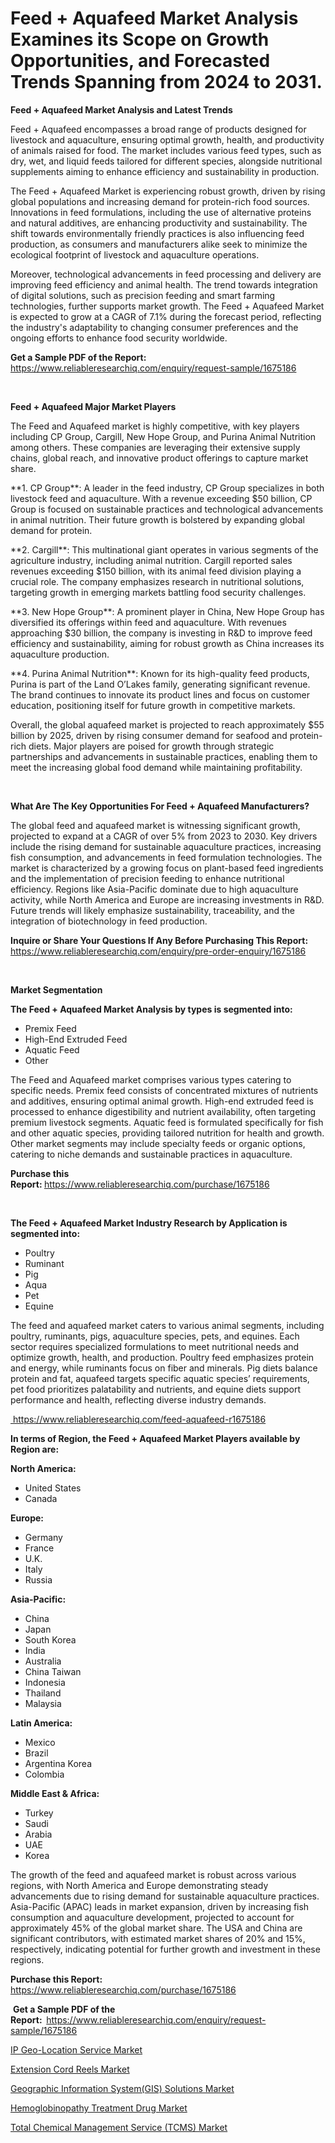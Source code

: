 <p><h1>Feed + Aquafeed Market Analysis Examines its Scope on Growth Opportunities, and Forecasted Trends Spanning from 2024 to 2031.</h1></p><p><strong>Feed + Aquafeed Market Analysis and Latest Trends</strong></p>
<p><p>Feed + Aquafeed encompasses a broad range of products designed for livestock and aquaculture, ensuring optimal growth, health, and productivity of animals raised for food. The market includes various feed types, such as dry, wet, and liquid feeds tailored for different species, alongside nutritional supplements aiming to enhance efficiency and sustainability in production.</p><p>The Feed + Aquafeed Market is experiencing robust growth, driven by rising global populations and increasing demand for protein-rich food sources. Innovations in feed formulations, including the use of alternative proteins and natural additives, are enhancing productivity and sustainability. The shift towards environmentally friendly practices is also influencing feed production, as consumers and manufacturers alike seek to minimize the ecological footprint of livestock and aquaculture operations.</p><p>Moreover, technological advancements in feed processing and delivery are improving feed efficiency and animal health. The trend towards integration of digital solutions, such as precision feeding and smart farming technologies, further supports market growth. The Feed + Aquafeed Market is expected to grow at a CAGR of 7.1% during the forecast period, reflecting the industry's adaptability to changing consumer preferences and the ongoing efforts to enhance food security worldwide.</p></p>
<p><strong>Get a Sample PDF of the Report:&nbsp;</strong> <a href="https://www.reliableresearchiq.com/enquiry/request-sample/1675186?utm_campaign=1476&utm_medium=2&utm_source=Github&utm_content=ia&utm_term=10102024&utm_id=feed-aquafeed">https://www.reliableresearchiq.com/enquiry/request-sample/1675186</a></p>
<p>&nbsp;</p>
<p><strong>Feed + Aquafeed Major Market Players</strong></p>
<p><p>The Feed and Aquafeed market is highly competitive, with key players including CP Group, Cargill, New Hope Group, and Purina Animal Nutrition among others. These companies are leveraging their extensive supply chains, global reach, and innovative product offerings to capture market share.</p><p>**1. CP Group**: A leader in the feed industry, CP Group specializes in both livestock feed and aquaculture. With a revenue exceeding $50 billion, CP Group is focused on sustainable practices and technological advancements in animal nutrition. Their future growth is bolstered by expanding global demand for protein.</p><p>**2. Cargill**: This multinational giant operates in various segments of the agriculture industry, including animal nutrition. Cargill reported sales revenues exceeding $150 billion, with its animal feed division playing a crucial role. The company emphasizes research in nutritional solutions, targeting growth in emerging markets battling food security challenges.</p><p>**3. New Hope Group**: A prominent player in China, New Hope Group has diversified its offerings within feed and aquaculture. With revenues approaching $30 billion, the company is investing in R&D to improve feed efficiency and sustainability, aiming for robust growth as China increases its aquaculture production.</p><p>**4. Purina Animal Nutrition**: Known for its high-quality feed products, Purina is part of the Land O’Lakes family, generating significant revenue. The brand continues to innovate its product lines and focus on customer education, positioning itself for future growth in competitive markets.</p><p>Overall, the global aquafeed market is projected to reach approximately $55 billion by 2025, driven by rising consumer demand for seafood and protein-rich diets. Major players are poised for growth through strategic partnerships and advancements in sustainable practices, enabling them to meet the increasing global food demand while maintaining profitability.</p></p>
<p>&nbsp;</p>
<p><strong>What Are The Key Opportunities For Feed + Aquafeed Manufacturers?</strong></p>
<p><p>The global feed and aquafeed market is witnessing significant growth, projected to expand at a CAGR of over 5% from 2023 to 2030. Key drivers include the rising demand for sustainable aquaculture practices, increasing fish consumption, and advancements in feed formulation technologies. The market is characterized by a growing focus on plant-based feed ingredients and the implementation of precision feeding to enhance nutritional efficiency. Regions like Asia-Pacific dominate due to high aquaculture activity, while North America and Europe are increasing investments in R&D. Future trends will likely emphasize sustainability, traceability, and the integration of biotechnology in feed production.</p></p>
<p><strong>Inquire or Share Your Questions If Any Before Purchasing This Report:</strong> <a href="https://www.reliableresearchiq.com/enquiry/pre-order-enquiry/1675186?utm_campaign=1476&utm_medium=2&utm_source=Github&utm_content=ia&utm_term=10102024&utm_id=feed-aquafeed">https://www.reliableresearchiq.com/enquiry/pre-order-enquiry/1675186</a></p>
<p>&nbsp;</p>
<p><strong>Market Segmentation</strong></p>
<p><strong>The Feed + Aquafeed Market Analysis by types is segmented into:</strong></p>
<p><ul><li>Premix Feed</li><li>High-End Extruded Feed</li><li>Aquatic Feed</li><li>Other</li></ul></p>
<p><p>The Feed and Aquafeed market comprises various types catering to specific needs. Premix feed consists of concentrated mixtures of nutrients and additives, ensuring optimal animal growth. High-end extruded feed is processed to enhance digestibility and nutrient availability, often targeting premium livestock segments. Aquatic feed is formulated specifically for fish and other aquatic species, providing tailored nutrition for health and growth. Other market segments may include specialty feeds or organic options, catering to niche demands and sustainable practices in aquaculture.</p></p>
<p><strong>Purchase this Report:&nbsp;</strong><a href="https://www.reliableresearchiq.com/purchase/1675186?utm_campaign=1476&utm_medium=2&utm_source=Github&utm_content=ia&utm_term=10102024&utm_id=feed-aquafeed">https://www.reliableresearchiq.com/purchase/1675186</a></p>
<p>&nbsp;</p>
<p><strong>The Feed + Aquafeed Market Industry Research by Application is segmented into:</strong></p>
<p><ul><li>Poultry</li><li>Ruminant</li><li>Pig</li><li>Aqua</li><li>Pet</li><li>Equine</li></ul></p>
<p><p>The feed and aquafeed market caters to various animal segments, including poultry, ruminants, pigs, aquaculture species, pets, and equines. Each sector requires specialized formulations to meet nutritional needs and optimize growth, health, and production. Poultry feed emphasizes protein and energy, while ruminants focus on fiber and minerals. Pig diets balance protein and fat, aquafeed targets specific aquatic species’ requirements, pet food prioritizes palatability and nutrients, and equine diets support performance and health, reflecting diverse industry demands.</p></p>
<p><a href="https://www.reliableresearchiq.com/feed-aquafeed-r1675186?utm_campaign=1476&utm_medium=2&utm_source=Github&utm_content=ia&utm_term=10102024&utm_id=feed-aquafeed">&nbsp;https://www.reliableresearchiq.com/feed-aquafeed-r1675186</a></p>
<p><strong>In terms of Region, the Feed + Aquafeed Market Players available by Region are:</strong></p>
<p>
    <p> <strong> North America: </strong>
        <ul>
            <li>United States</li>
            <li>Canada</li>
        </ul>
        </p> 
    <p> <strong> Europe: </strong>
        <ul>
            <li>Germany</li>
            <li>France</li>
            <li>U.K.</li>
            <li>Italy</li>
            <li>Russia</li>
        </ul>
        </p> 
    <p> <strong> Asia-Pacific: </strong>
        <ul>
            <li>China</li>
            <li>Japan</li>
            <li>South Korea</li>
            <li>India</li>
            <li>Australia</li>
            <li>China Taiwan</li>
            <li>Indonesia</li>
            <li>Thailand</li>
            <li>Malaysia</li>
        </ul>
        </p> 
    <p> <strong> Latin America: </strong>
        <ul>
            <li>Mexico</li>
            <li>Brazil</li>
            <li>Argentina Korea</li>
            <li>Colombia</li>
        </ul>
        </p> 
    <p> <strong> Middle East & Africa: </strong>
        <ul>
            <li>Turkey</li>
            <li>Saudi</li>
            <li>Arabia</li>
            <li>UAE</li>
            <li>Korea</li>
        </ul>
    </p>
    </p>
<p><p>The growth of the feed and aquafeed market is robust across various regions, with North America and Europe demonstrating steady advancements due to rising demand for sustainable aquaculture practices. Asia-Pacific (APAC) leads in market expansion, driven by increasing fish consumption and aquaculture development, projected to account for approximately 45% of the global market share. The USA and China are significant contributors, with estimated market shares of 20% and 15%, respectively, indicating potential for further growth and investment in these regions.</p></p>
<p><strong>Purchase this Report: </strong><a href="https://www.reliableresearchiq.com/purchase/1675186?utm_campaign=1476&utm_medium=2&utm_source=Github&utm_content=ia&utm_term=10102024&utm_id=feed-aquafeed">https://www.reliableresearchiq.com/purchase/1675186</a></p>
<p>&nbsp;<strong>Get a Sample PDF of the Report:&nbsp;&nbsp;</strong><a href="https://www.reliableresearchiq.com/enquiry/request-sample/1675186?utm_campaign=1476&utm_medium=2&utm_source=Github&utm_content=ia&utm_term=10102024&utm_id=feed-aquafeed">https://www.reliableresearchiq.com/enquiry/request-sample/1675186</a></p>
<p><strong></strong></p>
<p><p><a href="https://www.linkedin.com/pulse/global-ip-geo-location-service-market-trends-forecasts-strategic-ytlee?utm_campaign=1476&utm_medium=2&utm_source=Github&utm_content=ia&utm_term=10102024&utm_id=feed-aquafeed">IP Geo-Location Service Market</a></p><p><a href="https://github.com/AshrafKhan865/Market-Research-Report-List-1/blob/main/extension-cord-reels-market.md?utm_campaign=1476&utm_medium=2&utm_source=Github&utm_content=ia&utm_term=10102024&utm_id=feed-aquafeed">Extension Cord Reels Market</a></p><p><a href="https://www.linkedin.com/pulse/global-geographic-information-systemgis-solutions-industry-rtdre?utm_campaign=1476&utm_medium=2&utm_source=Github&utm_content=ia&utm_term=10102024&utm_id=feed-aquafeed">Geographic Information System(GIS) Solutions Market</a></p><p><a href="https://www.linkedin.com/pulse/hemoglobinopathy-treatment-drug-industry-insights-report-ckjce?utm_campaign=1476&utm_medium=2&utm_source=Github&utm_content=ia&utm_term=10102024&utm_id=feed-aquafeed">Hemoglobinopathy Treatment Drug Market</a></p><p><a href="https://www.linkedin.com/pulse/global-total-chemical-management-service-tcms-market-sector2024-mrote?utm_campaign=1476&utm_medium=2&utm_source=Github&utm_content=ia&utm_term=10102024&utm_id=feed-aquafeed">Total Chemical Management Service (TCMS) Market</a></p></p>